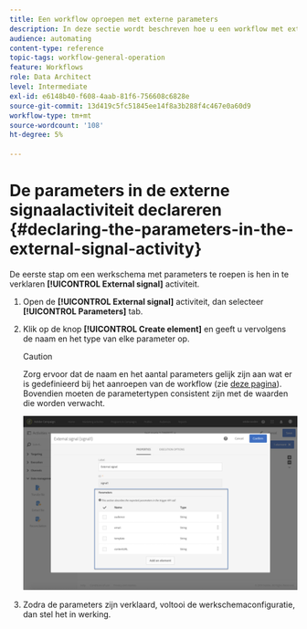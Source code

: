 ```yaml
---
title: Een workflow oproepen met externe parameters
description: In deze sectie wordt beschreven hoe u een workflow met externe parameters kunt aanroepen.
audience: automating
content-type: reference
topic-tags: workflow-general-operation
feature: Workflows
role: Data Architect
level: Intermediate
exl-id: e6148b40-f608-4aab-81f6-756608c6828e
source-git-commit: 13d419c5fc51845ee14f8a3b288f4c467e0a60d9
workflow-type: tm+mt
source-wordcount: '108'
ht-degree: 5%

---
```


# De parameters in de externe signaalactiviteit declareren {#declaring-the-parameters-in-the-external-signal-activity}

De eerste stap om een werkschema met parameters te roepen is hen in te verklaren **[!UICONTROL External signal]** activiteit.

1. Open de **[!UICONTROL External signal]** activiteit, dan selecteer **[!UICONTROL Parameters]** tab.
1. Klik op de knop **[!UICONTROL Create element]** en geeft u vervolgens de naam en het type van elke parameter op.

   >[!CAUTION]
   >
   >Zorg ervoor dat de naam en het aantal parameters gelijk zijn aan wat er is gedefinieerd bij het aanroepen van de workflow (zie [deze pagina](../../automating/using/defining-parameters-calling-workflow.md)). Bovendien moeten de parametertypen consistent zijn met de waarden die worden verwacht.

   ![](assets/extsignal_declaringparameters_1.png)

1. Zodra de parameters zijn verklaard, voltooi de werkschemaconfiguratie, dan stel het in werking.
